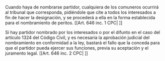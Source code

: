 Cuando haya de nombrarse partidor, cualquiera de los comuneros ocurrirá al tribunal que corresponda, pidiéndole que cite a todos los interesados a fin de hacer la designación, y se procederá a ella en la forma establecida para el nombramiento de peritos. [[Art. 646 inc. 1 CPC| ]]

Si hay partidor nombrado por los interesados o por el difunto en el caso del artículo 1324 del Código Civil, y es necesaria la aprobación judicial del nombramiento en conformidad a la ley, bastará el fallo que la conceda para que el partidor pueda ejercer sus funciones, previa su aceptación y el juramento legal. [[Art. 646 inc. 2 CPC| ]]